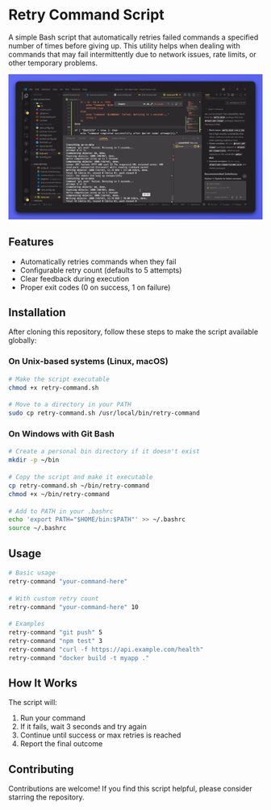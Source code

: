 # Retry Command Script

A simple Bash script that automatically retries failed commands a specified number of times before giving up. This utility helps when dealing with commands that may fail intermittently due to network issues, rate limits, or other temporary problems.


![Command Screenshot](Code_KhOjTahWuC.png)

## Features

- Automatically retries commands when they fail
- Configurable retry count (defaults to 5 attempts)
- Clear feedback during execution
- Proper exit codes (0 on success, 1 on failure)

## Installation

After cloning this repository, follow these steps to make the script available globally:

### On Unix-based systems (Linux, macOS)

```bash
# Make the script executable
chmod +x retry-command.sh

# Move to a directory in your PATH
sudo cp retry-command.sh /usr/local/bin/retry-command
```

### On Windows with Git Bash

```bash
# Create a personal bin directory if it doesn't exist
mkdir -p ~/bin

# Copy the script and make it executable
cp retry-command.sh ~/bin/retry-command
chmod +x ~/bin/retry-command

# Add to PATH in your .bashrc
echo 'export PATH="$HOME/bin:$PATH"' >> ~/.bashrc
source ~/.bashrc
```

## Usage

```bash
# Basic usage
retry-command "your-command-here"

# With custom retry count
retry-command "your-command-here" 10

# Examples
retry-command "git push" 5
retry-command "npm test" 3
retry-command "curl -f https://api.example.com/health"
retry-command "docker build -t myapp ."
```

## How It Works

The script will:
1. Run your command
2. If it fails, wait 3 seconds and try again
3. Continue until success or max retries is reached
4. Report the final outcome

## Contributing

Contributions are welcome! If you find this script helpful, please consider starring the repository.